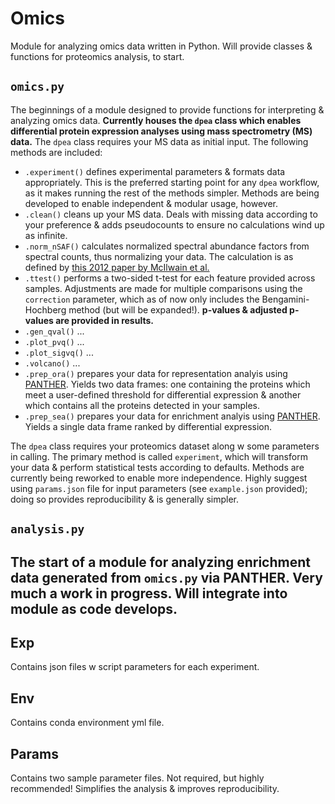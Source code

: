 # Omics
Module for analyzing omics data written in Python.
Will provide classes & functions for proteomics analysis, to start. 

## `omics.py`
The beginnings of a module designed to provide functions for interpreting & analyzing omics data. 
**Currently houses the `dpea` class which enables differential protein expression analyses using mass spectrometry (MS) data.** The `dpea` class requires your MS data as initial input. 
The following methods are included:
- `.experiment()` defines experimental parameters & formats data appropriately. This is the preferred starting point for any `dpea` workflow, as it makes running the rest of the methods simpler. Methods are being developed to enable independent & modular usage, however. 
- `.clean()` cleans up your MS data. Deals with missing data according to your preference & adds pseudocounts to ensure no calculations wind up as infinite. 
- `.norm_nSAF()` calculates normalized spectral abundance factors from spectral counts, thus normalizing your data. The calculation is as defined by [this 2012 paper by McIlwain et al.](https://bmcbioinformatics.biomedcentral.com/articles/10.1186/1471-2105-13-308)
- `.ttest()` performs a two-sided t-test for each feature provided across samples. Adjustments are made for multiple comparisons using the `correction` parameter, which as of now only includes the Bengamini-Hochberg method (but will be expanded!). **p-values & adjusted p-values are provided in results.**
- `.gen_qval()` ...
- `.plot_pvq()` ...
- `.plot_sigvq()` ...
- `.volcano()` ...
- `.prep_ora()` prepares your data for representation analyis using [PANTHER](http://pantherdb.org/). Yields two data frames: one containing the proteins which meet a user-defined threshold for differential expression & another which contains all the proteins detected in your samples. 
- `.prep_sea()` prepares your data for enrichment analyis using [PANTHER](http://pantherdb.org/). Yields a single data frame ranked by differential expression. 

The `dpea` class requires your proteomics dataset along w some parameters in calling. 
The primary method is called `experiment`, which will transform your data & perform statistical tests according to defaults. 
Methods are currently being reworked to enable more independence. 
Highly suggest using `params.json` file for input parameters (see `example.json` provided); doing so provides reproducibility & is generally simpler. 

## `analysis.py`
The start of a module for analyzing enrichment data generated from `omics.py` via PANTHER. 
Very much a work in progress.
Will integrate into module as code develops. 
-----

## Exp
Contains json files w script parameters for each experiment. 

## Env
Contains conda environment yml file.  

## Params
Contains two sample parameter files. Not required, but highly recommended! Simplifies the analysis & improves reproducibility. 